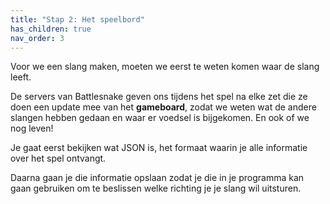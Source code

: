 ```yaml
---
title: "Stap 2: Het speelbord"
has_children: true
nav_order: 3
---
```


Voor we een slang maken, moeten we eerst te weten komen waar de slang leeft. 

De servers van Battlesnake geven ons tijdens het spel na elke zet die ze doen een update mee van het **gameboard**, zodat we weten wat de andere slangen hebben gedaan en waar er voedsel is bijgekomen. En ook of we nog leven!

Je gaat eerst bekijken wat JSON is, het formaat waarin je alle informatie over het spel ontvangt.  

Daarna gaan je die informatie opslaan zodat je die in je programma kan gaan gebruiken om te beslissen welke richting je je slang wil uitsturen.
